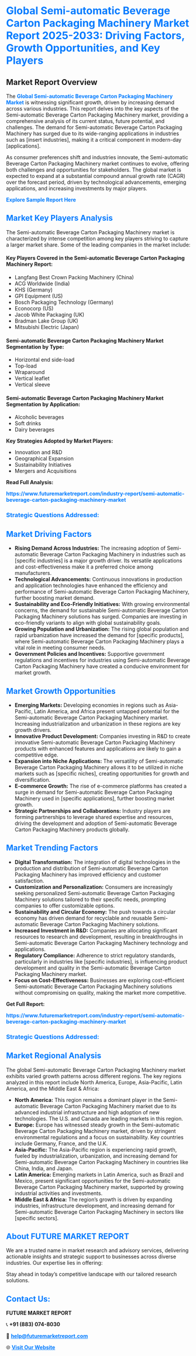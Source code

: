 <h1 style="color: #007BFF;">Global Semi-automatic Beverage Carton Packaging Machinery Market Report 2025-2033: Driving Factors, Growth Opportunities, and Key Players</h1>

<section id="overview">
<h2>Market Report Overview</h2>
<p>The <a href="https://www.futuremarketreport.com/industry-report/semi-automatic-beverage-carton-packaging-machinery-market" style="color: #007BFF; text-decoration: none;"><strong>Global Semi-automatic Beverage Carton Packaging Machinery Market</strong></a> is witnessing significant growth, driven by increasing demand across various industries. This report delves into the key aspects of the Semi-automatic Beverage Carton Packaging Machinery market, providing a comprehensive analysis of its current status, future potential, and challenges. The demand for Semi-automatic Beverage Carton Packaging Machinery has surged due to its wide-ranging applications in industries such as [insert industries], making it a critical component in modern-day [applications].</p>
<p>As consumer preferences shift and industries innovate, the Semi-automatic Beverage Carton Packaging Machinery market continues to evolve, offering both challenges and opportunities for stakeholders. The global market is expected to expand at a substantial compound annual growth rate (CAGR) over the forecast period, driven by technological advancements, emerging applications, and increasing investments by major players.</p>
</section>

<section id="overview">
<p><a href="https://www.futuremarketreport.com/request-sample/reportId=53155" style="color: #007BFF; text-decoration: none;"><strong>Explore Sample Report Here</strong></a></p>
</section>

<section id="key-players">
<h2 style="color: #007BFF;">Market Key Players Analysis</h2>
<p>The Semi-automatic Beverage Carton Packaging Machinery market is characterized by intense competition among key players striving to capture a larger market share. Some of the leading companies in the market include:</p>
<h4>Key Players Covered in the Semi-automatic Beverage Carton Packaging Machinery Report:</h4>
<ul><li>Langfang Best Crown Packing Machinery (China)</li><li>ACG Worldwide (India)</li><li>KHS (Germany)</li><li>GPI Equipment (US)</li><li>Bosch Packaging Technology (Germany)</li><li>Econocorp (US)</li><li>Jacob White Packaging (UK)</li><li>Bradman Lake Group (UK)</li><li>Mitsubishi Electric (Japan)</li></ul>
<h4>Semi-automatic Beverage Carton Packaging Machinery Market Segmentation by Type:</h4>
<ul><li>Horizontal end side-load</li><li>Top-load</li><li>Wraparound</li><li>Vertical leaflet</li><li>Vertical sleeve</li></ul>

<h4>Semi-automatic Beverage Carton Packaging Machinery Market Segmentation by Application:</h4>
<ul><li>Alcoholic beverages</li><li>Soft drinks</li><li>Dairy beverages</li></ul>
<p><strong>Key Strategies Adopted by Market Players:</strong></p>
<ul>
<li>Innovation and R&D</li>
<li>Geographical Expansion</li>
<li>Sustainability Initiatives</li>
<li>Mergers and Acquisitions</li>
</ul>
</section>

<section>
<p><strong>Read Full Analysis: </strong></p><a href="https://www.futuremarketreport.com/industry-report/semi-automatic-beverage-carton-packaging-machinery-market" style="color: #007BFF; text-decoration: none;"><strong>https://www.futuremarketreport.com/industry-report/semi-automatic-beverage-carton-packaging-machinery-market</strong></a>
<h3 style="color: #007BFF;">Strategic Questions Addressed:</h3>
</section>

<section id="driving-factors">
<h2 style="color: #007BFF;">Market Driving Factors</h2>
<ul>
<li><strong>Rising Demand Across Industries:</strong> The increasing adoption of Semi-automatic Beverage Carton Packaging Machinery in industries such as [specific industries] is a major growth driver. Its versatile applications and cost-effectiveness make it a preferred choice among manufacturers.</li>
<li><strong>Technological Advancements:</strong> Continuous innovations in production and application technologies have enhanced the efficiency and performance of Semi-automatic Beverage Carton Packaging Machinery, further boosting market demand.</li>
<li><strong>Sustainability and Eco-Friendly Initiatives:</strong> With growing environmental concerns, the demand for sustainable Semi-automatic Beverage Carton Packaging Machinery solutions has surged. Companies are investing in eco-friendly variants to align with global sustainability goals.</li>
<li><strong>Growing Population and Urbanization:</strong> The rising global population and rapid urbanization have increased the demand for [specific products], where Semi-automatic Beverage Carton Packaging Machinery plays a vital role in meeting consumer needs.</li>
<li><strong>Government Policies and Incentives:</strong> Supportive government regulations and incentives for industries using Semi-automatic Beverage Carton Packaging Machinery have created a conducive environment for market growth.</li>
</ul>
</section>

<section id="growth-opportunities">
<h2 style="color: #007BFF;">Market Growth Opportunities</h2>
<ul>
<li><strong>Emerging Markets:</strong> Developing economies in regions such as Asia-Pacific, Latin America, and Africa present untapped potential for the Semi-automatic Beverage Carton Packaging Machinery market. Increasing industrialization and urbanization in these regions are key growth drivers.</li>
<li><strong>Innovative Product Development:</strong> Companies investing in R&D to create innovative Semi-automatic Beverage Carton Packaging Machinery products with enhanced features and applications are likely to gain a competitive edge.</li>
<li><strong>Expansion into Niche Applications:</strong> The versatility of Semi-automatic Beverage Carton Packaging Machinery allows it to be utilized in niche markets such as [specific niches], creating opportunities for growth and diversification.</li>
<li><strong>E-commerce Growth:</strong> The rise of e-commerce platforms has created a surge in demand for Semi-automatic Beverage Carton Packaging Machinery used in [specific applications], further boosting market growth.</li>
<li><strong>Strategic Partnerships and Collaborations:</strong> Industry players are forming partnerships to leverage shared expertise and resources, driving the development and adoption of Semi-automatic Beverage Carton Packaging Machinery products globally.</li>
</ul>
</section>

<section id="trending-factors">
<h2 style="color: #007BFF;">Market Trending Factors</h2>
<ul>
<li><strong>Digital Transformation:</strong> The integration of digital technologies in the production and distribution of Semi-automatic Beverage Carton Packaging Machinery has improved efficiency and customer satisfaction.</li>
<li><strong>Customization and Personalization:</strong> Consumers are increasingly seeking personalized Semi-automatic Beverage Carton Packaging Machinery solutions tailored to their specific needs, prompting companies to offer customizable options.</li>
<li><strong>Sustainability and Circular Economy:</strong> The push towards a circular economy has driven demand for recyclable and reusable Semi-automatic Beverage Carton Packaging Machinery solutions.</li>
<li><strong>Increased Investment in R&D:</strong> Companies are allocating significant resources to research and development, resulting in breakthroughs in Semi-automatic Beverage Carton Packaging Machinery technology and applications.</li>
<li><strong>Regulatory Compliance:</strong> Adherence to strict regulatory standards, particularly in industries like [specific industries], is influencing product development and quality in the Semi-automatic Beverage Carton Packaging Machinery market.</li>
<li><strong>Focus on Cost-Effectiveness:</strong> Businesses are exploring cost-efficient Semi-automatic Beverage Carton Packaging Machinery solutions without compromising on quality, making the market more competitive.</li>
</ul>
</section>

<section>
<p><strong>Get Full Report: </strong></p><a href="https://www.futuremarketreport.com/industry-report/semi-automatic-beverage-carton-packaging-machinery-market" style="color: #007BFF; text-decoration: none;"><strong>https://www.futuremarketreport.com/industry-report/semi-automatic-beverage-carton-packaging-machinery-market</strong></a>
<h3 style="color: #007BFF;">Strategic Questions Addressed:</h3>
</section>


<section id="regional-analysis">
<h2 style="color: #007BFF;">Market Regional Analysis</h2>
<p>The global Semi-automatic Beverage Carton Packaging Machinery market exhibits varied growth patterns across different regions. The key regions analyzed in this report include North America, Europe, Asia-Pacific, Latin America, and the Middle East & Africa:</p>
<ul>
<li><strong>North America:</strong> This region remains a dominant player in the Semi-automatic Beverage Carton Packaging Machinery market due to its advanced industrial infrastructure and high adoption of new technologies. The U.S. and Canada are leading markets in this region.</li>
<li><strong>Europe:</strong> Europe has witnessed steady growth in the Semi-automatic Beverage Carton Packaging Machinery market, driven by stringent environmental regulations and a focus on sustainability. Key countries include Germany, France, and the U.K.</li>
<li><strong>Asia-Pacific:</strong> The Asia-Pacific region is experiencing rapid growth, fueled by industrialization, urbanization, and increasing demand for Semi-automatic Beverage Carton Packaging Machinery in countries like China, India, and Japan.</li>
<li><strong>Latin America:</strong> Emerging markets in Latin America, such as Brazil and Mexico, present significant opportunities for the Semi-automatic Beverage Carton Packaging Machinery market, supported by growing industrial activities and investments.</li>
<li><strong>Middle East & Africa:</strong> The region’s growth is driven by expanding industries, infrastructure development, and increasing demand for Semi-automatic Beverage Carton Packaging Machinery in sectors like [specific sectors].</li>
</ul>
</section>

<footer>
<h2 style="color: #007BFF;">About FUTURE MARKET REPORT</h2>
<p>We are a trusted name in market research and advisory services, delivering actionable insights and strategic support to businesses across diverse industries. Our expertise lies in offering:</p>

<p>Stay ahead in today’s competitive landscape with our tailored research solutions.</p>

<h2 style="color: #007BFF;">Contact Us:</h2>
<p><strong>FUTURE MARKET REPORT</strong></p>
<p>📞 <strong>+91 (883) 074-8030</strong></p>
<p>📧 <strong><a href="mailto:help@futuremarketreport.com" style="color: #007BFF;">help@futuremarketreport.com</a></strong></p>
<p>🌐 <strong><a href="https://www.futuremarketreport.com/" style="color: #007BFF;">Visit Our Website</a></strong></p>
</footer>